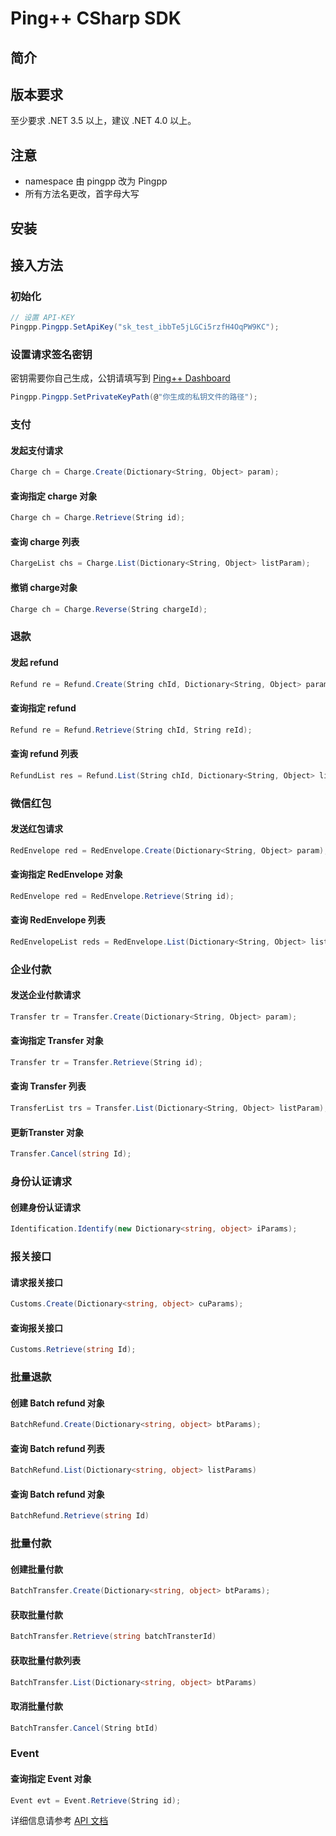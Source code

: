 # Ping++ CSharp SDK

## 简介
## 版本要求
至少要求 .NET 3.5 以上，建议 .NET 4.0 以上。

## 注意
- namespace 由 pingpp 改为 Pingpp
- 所有方法名更改，首字母大写

## 安装

## 接入方法
### 初始化
```c#
// 设置 API-KEY
Pingpp.Pingpp.SetApiKey("sk_test_ibbTe5jLGCi5rzfH4OqPW9KC");
```

### 设置请求签名密钥
密钥需要你自己生成，公钥请填写到 [Ping++ Dashboard](https://dashboard.pingxx.com)
```c#
Pingpp.Pingpp.SetPrivateKeyPath(@"你生成的私钥文件的路径");
```

### 支付
#### 发起支付请求
```c#
Charge ch = Charge.Create(Dictionary<String, Object> param);
```

#### 查询指定 charge 对象
```c#
Charge ch = Charge.Retrieve(String id);
```

#### 查询 charge 列表
```c#
ChargeList chs = Charge.List(Dictionary<String, Object> listParam);
```

#### 撤销 charge对象
```c#
Charge ch = Charge.Reverse(String chargeId);
```

### 退款
#### 发起 refund
```c#
Refund re = Refund.Create(String chId, Dictionary<String, Object> param);
```

#### 查询指定 refund
```c#
Refund re = Refund.Retrieve(String chId, String reId);
```

#### 查询 refund 列表
```c#
RefundList res = Refund.List(String chId, Dictionary<String, Object> listParam);
```

### 微信红包
#### 发送红包请求
```c#
RedEnvelope red = RedEnvelope.Create(Dictionary<String, Object> param);
```

#### 查询指定 RedEnvelope 对象
```c#
RedEnvelope red = RedEnvelope.Retrieve(String id);
```

#### 查询 RedEnvelope 列表
```c#
RedEnvelopeList reds = RedEnvelope.List(Dictionary<String, Object> listParam);
```

### 企业付款
#### 发送企业付款请求
```c#
Transfer tr = Transfer.Create(Dictionary<String, Object> param);
```

#### 查询指定 Transfer 对象
```c#
Transfer tr = Transfer.Retrieve(String id);
```

#### 查询 Transfer 列表
```c#
TransferList trs = Transfer.List(Dictionary<String, Object> listParam);
```
#### 更新Transter 对象
```C#
Transfer.Cancel(string Id);
```
### 身份认证请求
#### 创建身份认证请求
```c#
Identification.Identify(new Dictionary<string, object> iParams);
```

### 报关接口
#### 请求报关接口
```c#
Customs.Create(Dictionary<string, object> cuParams);
```

#### 查询报关接口
```c#
Customs.Retrieve(string Id);
```

### 批量退款
#### 创建 Batch refund 对象
```c#
BatchRefund.Create(Dictionary<string, object> btParams);
```

#### 查询 Batch refund 列表
```c#
BatchRefund.List(Dictionary<string, object> listParams)
```

#### 查询 Batch refund 对象
```c#
BatchRefund.Retrieve(string Id)
```
### 批量付款
#### 创建批量付款
```c#
BatchTransfer.Create(Dictionary<string, object> btParams);
```

#### 获取批量付款
```c#
BatchTransfer.Retrieve(string batchTransterId)
```
#### 获取批量付款列表
```c#
BatchTransfer.List(Dictionary<string, object> btParams)
```

#### 取消批量付款
```c#
BatchTransfer.Cancel(String btId)
```

### Event
#### 查询指定 Event 对象
```c#
Event evt = Event.Retrieve(String id);
```

详细信息请参考 [API 文档](https://pingxx.com/document/api)
